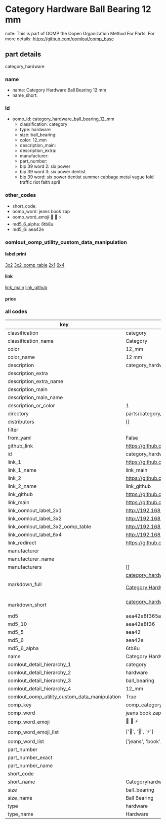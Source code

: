 # Category Hardware Ball Bearing 12 mm  

note: This is part of OOMP the Oopen Organization Method For Parts. For more details: https://github.com/oomlout/oomp_base

##  part details
  



category_hardware



### name
* name: Category Hardware Ball Bearing 12 mm
* name_short: 
### id
* oomp_id: category_hardware_ball_bearing_12_mm
  * classification: category
  * type: hardware
  * size: ball_bearing
  * color: 12_mm
  * description_main: 
  * description_extra: 
  * manufacturer: 
  * part_number: 
  * bip 39 word 2: six power
  * bip 39 word 3: six power dentist
  * bip 39 word: six power dentist summer cabbage metal vague fold traffic riot faith april

### other_codes
* short_code: 
* oomp_word: jeans book zap
* oomp_word_emoji :jeans: :book: :zap:
* md5_6_alpha: 6tb8u
* md5_6: aea42e






### oomlout_oomp_utility_custom_data_manipulation
#### label print
[3x2](http://192.168.1.245:1112/?label=oomp%206tb8u)
[3x2_oomp_table](http://192.168.1.108:1112/?label=oomp%206tb8u)
[2x1](http://192.168.1.242:1112/?label=oomp%206tb8u)
[6x4](http://192.168.1.55:1112/?label=oomp%206tb8u)    

#### link

[link_main](https://github.com/oomlout/oomlout_oomp_version_1_messy/tree/main/parts/category_hardware_ball_bearing_12_mm) [link_github](https://github.com/oomlout/oomlout_oomp_version_1_messy/tree/main/parts/category_hardware_ball_bearing_12_mm)                             

#### price







### all codes 
| key | value |  
| --- | --- |  
| classification | category |  
| classification_name | Category |  
| color | 12_mm |  
| color_name | 12 mm |  
| description | category_hardware |  
| description_extra |  |  
| description_extra_name |  |  
| description_main |  |  
| description_main_name |  |  
| description_or_color | 1  |  
| directory | parts/category_hardware_ball_bearing_12_mm |  
| distributors | [] |  
| filter |  |  
| from_yaml | False |  
| github_link | https://github.com/oomlout/oomlout_oomp_part_src/tree/main/parts/category_hardware_ball_bearing_12_mm |  
| id | category_hardware_ball_bearing_12_mm |  
| link_1 | https://github.com/oomlout/oomlout_oomp_version_1_messy/tree/main/parts/category_hardware_ball_bearing_12_mm |  
| link_1_name | link_main |  
| link_2 | https://github.com/oomlout/oomlout_oomp_version_1_messy/tree/main/parts/category_hardware_ball_bearing_12_mm |  
| link_2_name | link_github |  
| link_github | https://github.com/oomlout/oomlout_oomp_version_1_messy/tree/main/parts/category_hardware_ball_bearing_12_mm |  
| link_main | https://github.com/oomlout/oomlout_oomp_version_1_messy/tree/main/parts/category_hardware_ball_bearing_12_mm |  
| link_oomlout_label_2x1 | http://192.168.1.242:1112/?label=oomp%206tb8u |  
| link_oomlout_label_3x2 | http://192.168.1.245:1112/?label=oomp%206tb8u |  
| link_oomlout_label_3x2_oomp_table | http://192.168.1.108:1112/?label=oomp%206tb8u |  
| link_oomlout_label_6x4 | http://192.168.1.55:1112/?label=oomp%206tb8u |  
| link_redirect | https://github.com/oomlout/oomlout_oomp_version_1_messy/tree/main/parts/category_hardware_ball_bearing_12_mm |  
| manufacturer |  |  
| manufacturer_name |  |  
| manufacturers | [] |  
| markdown_full | [category_hardware_ball_bearing_12_mm](none)<br>[](none)<br>[Category Hardware Ball Bearing 12 Mm](none)<br><br> |  
| markdown_short | [category_hardware_ball_bearing_12_mm](none)<br><br> |  
| md5 | aea42e8f365a9e16300fdd92752a564e |  
| md5_10 | aea42e8f36 |  
| md5_5 | aea42 |  
| md5_6 | aea42e |  
| md5_6_alpha | 6tb8u |  
| name | Category Hardware Ball Bearing 12 mm |  
| oomlout_detail_hierarchy_1 | category |  
| oomlout_detail_hierarchy_2 | hardware |  
| oomlout_detail_hierarchy_3 | ball_bearing |  
| oomlout_detail_hierarchy_4 | 12_mm |  
| oomlout_oomp_utility_custom_data_manipulation | True |  
| oomp_key | oomp_category_hardware_ball_bearing_12_mm |  
| oomp_word | jeans book zap |  
| oomp_word_emoji | :jeans: :book: :zap: |  
| oomp_word_emoji_list | [':jeans:', ':book:', ':zap:'] |  
| oomp_word_list | ['jeans', 'book', 'zap'] |  
| part_number |  |  
| part_number_exact |  |  
| part_number_name |  |  
| short_code |  |  
| short_name | Categoryhardware |  
| size | ball_bearing |  
| size_name | Ball Bearing |  
| type | hardware |  
| type_name | Hardware |  
